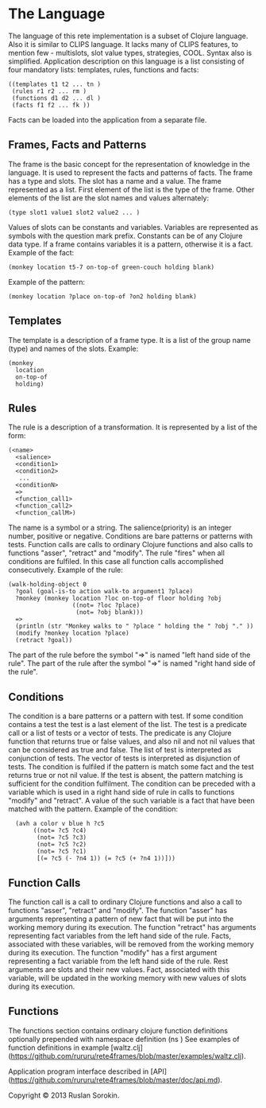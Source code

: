 # The Language

The language of this rete implementation is a subset of Clojure language. Also it is similar to CLIPS language.
It lacks many of CLIPS features, to mention few - multislots, slot value types, strategies, COOL. Syntax also is simplified.
Application description on this language is a list consisting of four mandatory lists: templates, rules, functions and facts:
```
((templates t1 t2 ... tn )
 (rules r1 r2 ... rm )
 (functions d1 d2 ... dl )
 (facts f1 f2 ... fk ))
```
Facts can be loaded into the application from a separate file.

Frames, Facts and Patterns
----
The frame is the basic concept for the representation of knowledge in the language. It is used to represent the facts and patterns of facts.
The frame has a type and slots. The slot has  a name and a value. The frame represented as a list. 
First element of the list is the type of the frame. Other elements of the list are the slot names and values alternately:
```
(type slot1 value1 slot2 value2 ... )
```
Values of slots can be constants and variables. Variables are represented as symbols with the question mark prefix. Constants can be of any Clojure data type.
If a frame contains variables it is a pattern, otherwise it is a fact.
Example of the fact:
```
(monkey location t5-7 on-top-of green-couch holding blank)
```
Example of the pattern:
```
(monkey location ?place on-top-of ?on2 holding blank)
```

Templates
----
The template is a description of a frame type. It is a list of the group name (type) and names of the slots. 
Example:
```
(monkey 
  location
  on-top-of 
  holding)
```

Rules
----
The rule is a description of a transformation. It is represented by a list of the form:
```
(<name>
  <salience>
  <condition1>
  <condition2>
   ...
  <conditionN>
  =>
  <function_call1>
  <function_call2>
  <function_callM>)
```
The name is a symbol or a string.
The salience(priority) is an integer number, positive or negative.
Conditions are bare patterns or patterns with tests. 
Function calls are calls to ordinary Clojure functions and also calls to functions "asser", "retract" and "modify".
The rule "fires" when all conditions are fulfiled. In this case all function calls accomplished consecutively.
Example of the rule:
```
(walk-holding-object 0
  ?goal (goal-is-to action walk-to argument1 ?place)
  ?monkey (monkey location ?loc on-top-of floor holding ?obj
                  ((not= ?loc ?place)
                   (not= ?obj blank)))
  =>
  (println (str "Monkey walks to " ?place " holding the " ?obj "." ))
  (modify ?monkey location ?place)
  (retract ?goal))
```
The part of the rule before the symbol "=>" is named "left hand side of the rule".
The part of the rule after the symbol "=>" is named "right hand side of the rule".

Conditions
----
The condition is a bare patterns or a pattern with test. 
If some condition contains a test the test is a last element of the list.
The test is a predicate call or a list of tests or a vector of tests.
The predicate is any Clojure function that returns true or false values, and also nil and not nil values that can be considered as true and false.
The list of test is interpreted as conjunction of tests. The vector of tests is interpreted as disjunction of tests.
The condition is fulfiled if the pattern is match some fact and the test returns true or not nil value. 
If the test is absent, the pattern matching is sufficient for the condition fulfilment.
The condition can be preceded with a variable which is used in a right hand side of rule in calls to functions "modify" and "retract".
A value of the such variable is a fact that have been matched with the pattern.
Example of the condition:
```
  (avh a color v blue h ?c5
       ((not= ?c5 ?c4)
        (not= ?c5 ?c3)
        (not= ?c5 ?c2)
        (not= ?c5 ?c1)
        [(= ?c5 (- ?n4 1)) (= ?c5 (+ ?n4 1))]))
```

Function Calls
----
The function call is a call to ordinary Clojure functions and also a call to functions "asser", "retract" and "modify".
The function "asser" has arguments representing a pattern of new fact that will be put into the working memory during its execution.
The function "retract" has arguments representing  fact variables from the left hand side of the rule. 
Facts, associated with these variables, will be removed from the working memory during its execution.
The function "modify" has a first argument representing  a fact variable from the left hand side of the rule. Rest arguments are slots and their new values.
Fact, associated with this variable, will be updated in the working memory with new values of slots during its execution.

Functions
----
The functions section contains ordinary clojure function definitions optionally prepended with namespace definition (ns <namespace>)
See examples of function definitions in example [waltz.clj] (https://github.com/rururu/rete4frames/blob/master/examples/waltz.clj).

Application program interface described in [API] (https://github.com/rururu/rete4frames/blob/master/doc/api.md).

Copyright © 2013 Ruslan Sorokin.

